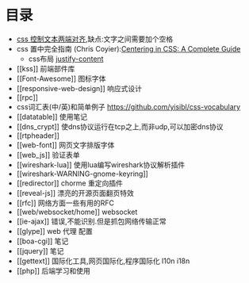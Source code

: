 # 目录

* [css 控制文本两端对齐](http://demo.doyoe.com/css3/justify/),缺点:文字之间需要加个空格
* css 置中完全指南 (Chris Coyier):[Centering in CSS: A Complete Guide](http://css-tricks.com/centering-css-complete-guide/)
  * css布局 [justify-content](http://css-tricks.com/almanac/properties/j/justify-content/)
* [[kss]] 前端部件库
* [[Font-Awesome]] 图标字体
* [[responsive-web-design]] 响应式设计
* [[rpc]]
* css词汇表(中/英)和简单例子 https://github.com/yisibl/css-vocabulary
* [[datatable]] 使用笔记
* [[dns_crypt]] 使dns协议运行在tcp之上,而非udp,可以加密dns协议
* [[rtpheader]]
* [[web-font]] 网页文字排版字体
* [[web_js]] 验证表单
* [[wireshark-lua]] 使用lua编写wireshark协议解析插件
* [[wireshark-WARNING-gnome-keyring]]
* [[redirector]] chorme 重定向插件
* [[reveal-js]] 漂亮的开源页面翻页特效
* [[rfc]] 网络方面一些有用的RFC
* [[web/websocket/home]] websocket
* [[ie-ajax]] 错误,不能识别.但是抓包网络传输正常
* [[glype]] web 代理 配置
* [[boa-cgi]] 笔记
* [[jquery]] 笔记
* [[gettext]] 国际化工具,网页国际化,程序国际化 l10n i18n
* [[php]] 后端学习和使用
